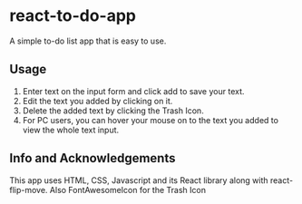# react-to-do-app

A simple to-do list app that is easy to use.

## Usage

1. Enter text on the input form and click add to save your text.
2. Edit the text you added by clicking on it.
3. Delete the added text by clicking the Trash Icon.
4. For PC users, you can hover your mouse on to the text you added to view the whole text input.

## Info and Acknowledgements

This app uses HTML, CSS, Javascript and its React library along with react-flip-move.
Also FontAwesomeIcon for the Trash Icon

